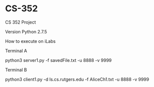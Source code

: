 # CS-352
CS 352 Project

Version Python 2.7.5

How to execute on iLabs

Terminal A

python3 server1.py -f savedFile.txt -u 8888 -v 9999

Terminal B

python3 client1.py -d ls.cs.rutgers.edu -f AliceCh1.txt -u 8888 -v 9999

